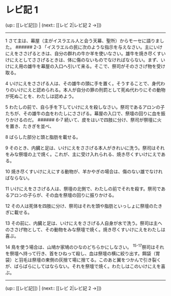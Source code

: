 # レビ記 1

(up:: [[レビ記]]) | (next:: [[レビ 2|レビ記 2 →]])

***




1 
さて主は、幕屋（主がイスラエル人と会う天幕、聖所）からモーセに語りました。 ###### 2-3 「イスラエルの民に次のような指示を与えなさい。主にいけにえをささげるときは、自分の群れの牛か羊を使いなさい。雄牛を焼き尽くすいけにえとしてささげるときは、体に傷のないものでなければならない。まず、いけにえ用の雄牛を幕屋の入口へ引いて来る。そこで、祭司がそのささげ物を受け取る。 



4 
いけにえをささげる人は、その雄牛の頭に手を置く。そうすることで、身代わりのいけにえと認められる。本人が自分の罪の刑罰として死ぬ代わりにその動物が死ぬことを、わたしは認めよう。 



5 
わたしの前で、自ら手を下していけにえを殺しなさい。祭司であるアロンの子たちが、その雄牛の血をわたしにささげる。幕屋の入口で、祭壇の回りに血を振りかけるのだ。 ###### 6-7 続いて、皮をはいで四肢に分け、祭司が祭壇に火を置き、たきぎを並べ、 



8 
ばらした部分と頭と脂肪を載せる。 



9 
そのとき、内臓と足は、いけにえをささげる本人がきれいに洗う。祭司はそれをみな祭壇の上で焼く。これが、主に受け入れられる、焼き尽くすいけにえである。 



10 
焼き尽くすいけにえにする動物が、羊かやぎの場合は、傷のない雄でなければならない。 



11 
いけにえをささげる人は、祭壇の北側で、わたしの前でそれを殺す。祭司であるアロンの子らが、その血を祭壇の回りに振りかける。 



12 
その人は死体を四肢に分け、祭司はそれを頭や脂肪といっしょに祭壇のたきぎに載せる。 



13 
その前に、内臓と足は、いけにえをささげる人自身が水で洗う。祭司は主へのささげ物として、その動物をみな祭壇で焼く。焼き尽くすいけにえをわたしは喜ぶ。 



14 
鳥を使う場合は、山鳩か家鳩のひなのどちらかにしなさい。 <sup class="versenum">15-17</sup>祭司はそれを祭壇へ持って行き、首をひねって殺し、血は祭壇の横に絞り出す。餌袋（胃袋）と羽毛は祭壇の東側の灰捨て場に捨てる。このあと翼をつかんで引き裂くが、ばらばらにしてはならない。それを祭壇で焼く。わたしはこのいけにえを喜ぶ。

***

(up:: [[レビ記]]) | (next:: [[レビ 2|レビ記 2 →]])
